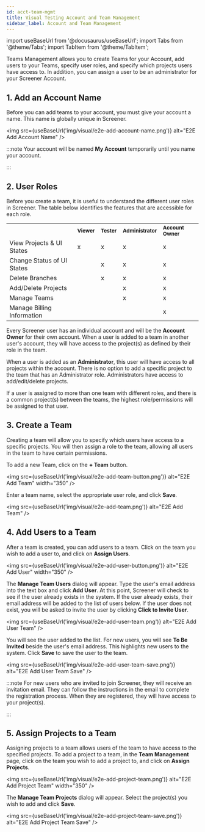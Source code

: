 ```yaml
---
id: acct-team-mgmt
title: Visual Testing Account and Team Management
sidebar_label: Account and Team Management
---
```


import useBaseUrl from '@docusaurus/useBaseUrl';
import Tabs from '@theme/Tabs';
import TabItem from '@theme/TabItem';

Teams Management allows you to create Teams for your Account, add users to your Teams, specify user roles, and specify which projects users have access to. In addition, you can assign a user to be an administrator for your Screener Account.

## 1. Add an Account Name

Before you can add teams to your account, you must give your account a name. This name is globally unique in Screener.

<img src={useBaseUrl('img/visual/e2e-add-account-name.png')} alt="E2E Add Account Name" />

:::note
Your account will be named **My Account** temporarily until you name your account.

:::


## 2. User Roles

Before you create a team, it is useful to understand the different user roles in Screener. The table below identifies the features that are accessible for each role.


<table>
  <tr>
   <td><strong> </strong>
   </td>
   <td><strong><small>Viewer</small></strong>
   </td>
   <td><strong><small>Tester</small></strong>
   </td>
   <td><strong><small>Administrator</small></strong>
   </td>
   <td><strong><small>Account Owner</small></strong>
   </td>
  </tr>
  <tr>
   <td>View Projects & UI States
   </td>
   <td>x
   </td>
   <td>x
   </td>
   <td>x
   </td>
   <td>x
   </td>
  </tr>
  <tr>
   <td>Change Status of UI States
   </td>
   <td>
   </td>
   <td>x
   </td>
   <td>x
   </td>
   <td>x
   </td>
  </tr>
  <tr>
   <td>Delete Branches
   </td>
   <td>
   </td>
   <td>x
   </td>
   <td>x
   </td>
   <td>x
   </td>
  </tr>
  <tr>
   <td>Add/Delete Projects
   </td>
   <td>
   </td>
   <td>
   </td>
   <td>x
   </td>
   <td>x
   </td>
  </tr>
  <tr>
   <td>Manage Teams
   </td>
   <td>
   </td>
   <td>
   </td>
   <td>x
   </td>
   <td>x
   </td>
  </tr>
  <tr>
   <td>Manage Billing Information
   </td>
   <td>
   </td>
   <td>
   </td>
   <td>
   </td>
   <td>x
   </td>
  </tr>
</table>


Every Screener user has an individual account and will be the **Account Owner** for their own account. When a user is added to a team in another user's account, they will have access to the project(s) as defined by their role in the team.

When a user is added as an **Administrator**, this user will have access to all projects within the account. There is no option to add a specific project to the team that has an Administrator role. Administrators have access to add/edit/delete projects.

If a user is assigned to more than one team with different roles, and there is a common project(s) between the teams, the highest role/permissions will be assigned to that user.

## 3. Create a Team

Creating a team will allow you to specify which users have access to a specific projects. You will then assign a role to the team, allowing all users in the team to have certain permissions.

To add a new Team, click on the **+ Team** button.

<img src={useBaseUrl('img/visual/e2e-add-team-button.png')} alt="E2E Add Team" width="350" />

Enter a team name, select the appropriate user role, and click **Save**.

<img src={useBaseUrl('img/visual/e2e-add-team.png')} alt="E2E Add Team" />


## 4. Add Users to a Team

After a team is created, you can add users to a team. Click on the team you wish to add a user to, and click on **Assign Users**.

<img src={useBaseUrl('img/visual/e2e-add-user-button.png')} alt="E2E Add User" width="350" />

The **Manage Team Users** dialog will appear. Type the user's email address into the text box and click **Add User**. At this point, Screener will check to see if the user already exists in the system. If the user already exists, their email address will be added to the list of users below. If the user does not exist, you will be asked to invite the user by clicking **Click to Invite User**.

<img src={useBaseUrl('img/visual/e2e-add-user-team.png')} alt="E2E Add User Team" />

You will see the user added to the list. For new users, you will see **To Be Invited** beside the user's email address. This highlights new users to the system. Click **Save** to save the user to the team.

<img src={useBaseUrl('img/visual/e2e-add-user-team-save.png')} alt="E2E Add User Team Save" />

:::note
For new users who are invited to join Screener, they will receive an invitation email. They can follow the instructions in the email to complete the registration process. When they are registered, they will have access to your project(s).

:::



## 5. Assign Projects to a Team

Assigning projects to a team allows users of the team to have access to the specified projects. To add a project to a team, in the **Team Management** page, click on the team you wish to add a project to, and click on **Assign Projects**.

<img src={useBaseUrl('img/visual/e2e-add-project-team.png')} alt="E2E Add Project Team" width="350" />

The **Manage Team Projects** dialog will appear. Select the project(s) you wish to add and click **Save**.

<img src={useBaseUrl('img/visual/e2e-add-project-team-save.png')} alt="E2E Add Project Team Save" />

